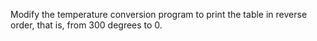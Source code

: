 Modify the temperature conversion program to print the table in reverse order, that is, from 300 degrees to 0.
